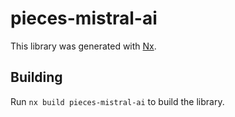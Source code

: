# pieces-mistral-ai

This library was generated with [Nx](https://nx.dev).

## Building

Run `nx build pieces-mistral-ai` to build the library.
